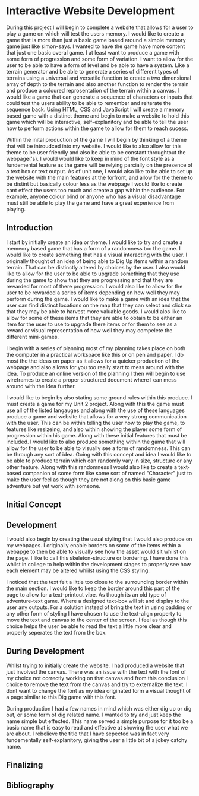 <h1>Interactive Website Development</h1>
During this project I will begin to complete a website that allows for a user to play a game on which will test the users memory. I would like to create a game that is more than just a basic game based around a simple memory game just like simon-says. I wanted to have the game have more content that just one basic overal game. I at least want to produce a game with some form of progression and some form of variation. I want to allow for the user to be able to have a form of level and be able to have a system. Like a terrain generator and be able to generate a series of different types of terrains using a universal and versatile function to create a two dimensional array of depth to the terrain and also another function to render the terrain and produce a coloured reprosentation of the terrain within a canvas. I would like a game that can generate a sequence of characters or inputs that could test the users ability to be able to remember and reiterate the sequence back. Using HTML, CSS and JavaScript I will create a memory based game with a distinct theme and begin to make a website to hold this game which will be interactive, self-explanitory and be able to tell the user how to perform actions within the game to allow for them to reach sucess.

Within the inital production of the game I will begin by thinking of a theme that will be introudced into my website. I would like to also allow for this theme to be user friendly and also be able to be constant throughtout the webpage('s). I would would like to keep in mind of the font style as a fundemental feature as the game will be relying parcially on the presence of a text box or text output. As of unit one, I would also like to be able to set up the website with the main features at the forfront, and allow for the theme to be distint but basically colour less as the webpage I would like to create cant effect the users too much and create a gap within the audience. For example, anyone colour blind or anyone who has a visual disadvantage must still be able to play the game and have a great experience from playing.

<h2>Introduction</h2>
I start by initially create an idea or theme. I would like to try and create a memeory based game that has a form of a randomness too the game. I would like to create something that has a visual interacting with the user. I originally thought of an idea of being able to Dig Up items within a random terrain. That can be distinctly altered by choices by the user. I also would like to allow for the user to be able to upgrade something that they use during the game to show that they are progressing and that they are rewarded for most of there progression. I would also like to allow for the user to be rewarded a series of items depending on how well they may perform during the game. I would like to make a game with an idea that the user can find distinct locations on the map that they can select and click so that they may be able to harvest more valuable goods. I would alos like to allow for some of these items that they are able to obtain to be either an item for the user to use to upgrade there items or for them to see as a reward or visual representation of how well they may compelete the different mini-games.

I begin with a series of planning most of my planning takes place on both the computer in a practical workspace like this or on pen and paper. I do most the the ideas on paper as it allows for a quicker production of the webpage and also allows for you too really start to mess around with the idea. To produce an online version of the planning I then will begin to use wireframes to create a proper structured document where I can mess around with the idea further.

I would like to begin by also stating some ground rules within this produce. I must create a game for my Unit 2 project. Along with this the game must use all of the listed langauges and along with the use of these languages produce a game and website that allows for a very strong communication with the user. This can be within telling the user how to play the game, to features like resizeing, and also within showing the player some form of progression within his game. Along with these initial features that must be included. I would like to also produce something within the game that will allow for the user to be able to visually see a form of randomness. This can be through any sort of idea. Going with this concept and idea I would like to be able to produce terrain which can randomly vary in size, structure or any other feature. Along with this randomness I would also like to create a text-based companion of some form like some sort of named "Character" just to make the user feel as though they are not along on this basic game adventure but yet work with someone.

<h2>Initial Concept</h2>

<h2>Development</h2>
I would also begin by creating the usual styling that I would also produce on my webpages. I originally enable borders on some of the items within a webapge to then be able to visually see how the asset would sit whilst on the page. I like to call this skeleton-structure or bordering. I have done this whilst in college to help within the development stages to properly see how each element may be altered whiilst using the CSS styling.

I noticed that the text felt a little too close to the surrounding border within the main section. I would like to keep the border around this part of the page to allow for a text-printout vibe. As though its an old type of adventure-text game. Where a designed text-box will sit and display to the user any outputs. For a solution instead of bring the text in using padding or any other form of styling I have chosen to use the text-align property to move the text and canvas to the center of the screen. I feel as though this choice helps the user be able to read the text a little more clear and properly seperates the text from the box.

<h2>During Development</h2>
Whilst trying to initially create the website. I had produced a website that just involved the canvas. There was an issue with the text with the font of my choice not correctly working on that canvas and from this conclusion I choice to remove the text from the canvas and try to externalize the text. I dont want to change the font as my idea originated form a visual thought of a page similar to this Dig game with this font.

During production I had a few names in mind which was either dig up or dig out, or some form of dig related name. I wanted to try and just keep the name simple but effected. This name served a simple purpose for it too be a basic name that is easy to read and effective at showing the user what we are about. I rebelieve the title that I have sepected was in fact very fundementally self-explanitory, giving the user a little bit of a jokey catchy name.

<h2>Finalizing</h2>

<h2>Bibliography</h2>